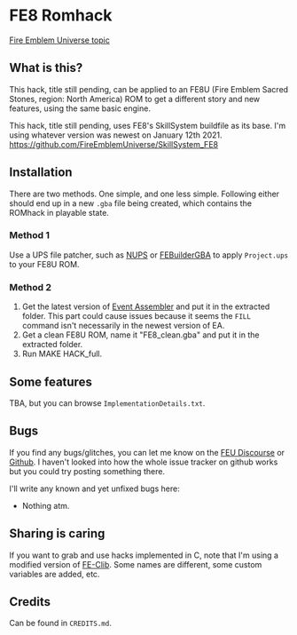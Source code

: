 # FE8 Romhack

[Fire Emblem Universe topic](TODO)

## What is this?

This hack, title still pending, can be applied to an FE8U (Fire Emblem Sacred Stones, region: North America) ROM to get a different story and new features, using the same basic engine.

This hack, title still pending, uses FE8's SkillSystem buildfile as its base. I'm using whatever version was newest on January 12th 2021. https://github.com/FireEmblemUniverse/SkillSystem_FE8

## Installation

There are two methods. One simple, and one less simple. Following either should end up in a new `.gba` file being created, which contains the ROMhack in playable state.

### Method 1
Use a UPS file patcher, such as [NUPS](https://www.romhacking.net/utilities/606/) or [FEBuilderGBA](https://github.com/FEBuilderGBA/FEBuilderGBA) to apply `Project.ups` to your FE8U ROM.

### Method 2
1. Get the latest version of [Event Assembler](https://feuniverse.us/t/event-assembler/1749) and put it in the extracted folder. This part could cause issues because it seems the `FILL` command isn't necessarily in the newest version of EA.
2. Get a clean FE8U ROM, name it "FE8_clean.gba" and put it in the extracted folder.
3. Run MAKE HACK_full.

## Some features

TBA, but you can browse `ImplementationDetails.txt`.

## Bugs

If you find any bugs/glitches, you can let me know on the [FEU Discourse](https://feuniverse.us/u/Huichelaar/) or [Github](https://github.com/Huichelaar). I haven't looked into how the whole issue tracker on github works but you could try posting something there.

I'll write any known and yet unfixed bugs here:
  - Nothing atm.

## Sharing is caring
If you want to grab and use hacks implemented in C, note that I'm using a modified version of [FE-Clib](https://github.com/Huichelaar/FE-CLib). Some names are different, some custom variables are added, etc.

## Credits

Can be found in `CREDITS.md`.
